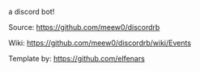a discord bot!

Source:
https://github.com/meew0/discordrb

Wiki:
https://github.com/meew0/discordrb/wiki/Events

Template by:
https://github.com/elfenars
